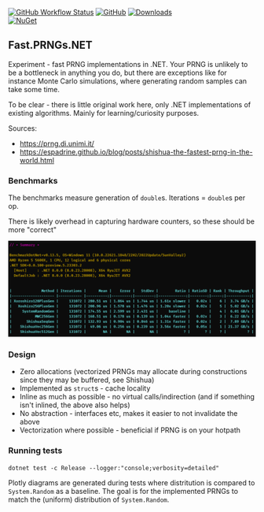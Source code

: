 [![GitHub Workflow Status](https://img.shields.io/github/actions/workflow/status/martinothamar/Fast.PRNGs.NET/build.yml?branch=main)](https://github.com/martinothamar/Fast.PRNGs.NET/actions)
[![GitHub](https://img.shields.io/github/license/martinothamar/Fast.PRNGs.NET?style=flat-square)](https://github.com/martinothamar/Fast.PRNGs.NET/blob/main/LICENSE)
[![Downloads](https://img.shields.io/nuget/dt/Fast.PRNGs?style=flat-square)](https://www.nuget.org/packages/Fast.PRNGs/)<br/>
[![NuGet](https://img.shields.io/nuget/v/Fast.PRNGs?label=Fast.PRNGs)](https://www.nuget.org/packages/Fast.PRNGs)<br/>

## Fast.PRNGs.NET

Experiment - fast PRNG implementations in .NET.
Your PRNG is unlikely to be a bottleneck in anything you do, but there are exceptions like for instance Monte Carlo simulations, where generating random samples can take some time.

To be clear - there is little original work here, only .NET implementations of existing algorithms.
Mainly for learning/curiosity purposes.

Sources:
* https://prng.di.unimi.it/
* https://espadrine.github.io/blog/posts/shishua-the-fastest-prng-in-the-world.html

### Benchmarks

The benchmarks measure generation of `double`s.
Iterations = `double`s per op.

There is likely overhead in capturing hardware counters, so these should be more "correct"

![Scaling iterations](/img/perf-scaling-2.png "Scaling iterations")

### Design

* Zero allocations (vectorized PRNGs may allocate during constructions since they may be buffered, see Shishua)
* Implemented as `struct`s - cache locality
* Inline as much as possible - no virtual calls/indirection (and if something isn't inlined, the above also helps)
* No abstraction - interfaces etc, makes it easier to not invalidate the above
* Vectorization where possible - beneficial if PRNG is on your hotpath

### Running tests

```pwsh
dotnet test -c Release --logger:"console;verbosity=detailed"
```

Plotly diagrams are generated during tests where distritution is compared to `System.Random` as a baseline.
The goal is for the implemented PRNGs to match the (uniform) distribution of `System.Random`.

